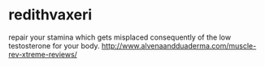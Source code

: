 # redithvaxeri
repair your stamina which gets misplaced consequently of the low testosterone for your body. http://www.alvenaandduaderma.com/muscle-rev-xtreme-reviews/
